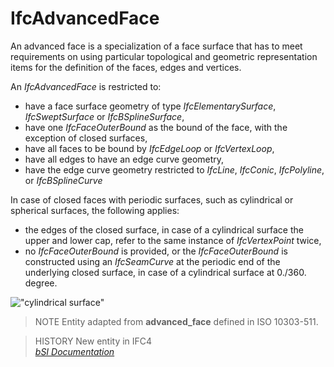 IfcAdvancedFace
===============
An advanced face is a specialization of a face surface that has to meet
requirements on using particular topological and geometric representation
items for the definition of the faces, edges and vertices.  
  
An _IfcAdvancedFace_ is restricted to:  
  
* have a face surface geometry of type _IfcElementarySurface_, _IfcSweptSurface_ or _IfcBSplineSurface_,  
* have one _IfcFaceOuterBound_ as the bound of the face, with the exception of closed surfaces,  
* have all faces to be bound by _IfcEdgeLoop_ or _IfcVertexLoop_,  
* have all edges to have an edge curve geometry,  
* have the edge curve geometry restricted to _IfcLine_, _IfcConic_, _IfcPolyline_, or _IfcBSplineCurve_  
  
In case of closed faces with periodic surfaces, such as cylindrical or
spherical surfaces, the following applies:  
  
* the edges of the closed surface, in case of a cylindrical surface the upper and lower cap, refer to the same instance of _IfcVertexPoint_ twice,  
* no _IfcFaceOuterBound_ is provided, or the _IfcFaceOuterBound_ is constructed using an _IfcSeamCurve_ at the periodic end of the underlying closed surface, in case of a cylindrical surface at 0./360. degree.  
  
!["cylindrical surface"](../figures/ifcadvancedface_01.png "Figure 1 -- Use of
_IfcCylindricalSurface_ as underlying surface of an _IfcAdvancedFace_")  
  
> NOTE  Entity adapted from **advanced_face** defined in ISO 10303-511.  
  
> HISTORY  New entity in IFC4  
[ _bSI
Documentation_](https://standards.buildingsmart.org/IFC/DEV/IFC4_2/FINAL/HTML/schema/ifctopologyresource/lexical/ifcadvancedface.htm)


